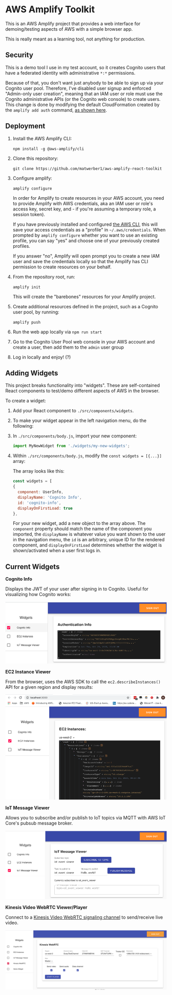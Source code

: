 # AWS Amplify Toolkit

This is an AWS Amplify project that provides a web interface for demoing/testing aspects of AWS with a simple browser app.

This is really meant as a learning tool, not anything for production. 

## Security

This is a demo tool I use in my test account, so it creates Cognito users that have a federated identity with administrative `*:*` permissions. 

Because of that, you don't want just anybody to be able to sign up via your Cognito user pool. Therefore, I've disabled user signup and enforced "Admin-only user creation", meaning that an IAM user or role must use the Cognito administrative APIs (or the Cognito web console) to create users. This change is done by modifying the default CloudFormation created by the `amplify add auth` command, [as shown here](https://github.com/matwerber1/aws-amplify-react-toolkit/blob/e5bdb5d67343f736ea2a110e1f7a9a9bd6bcf81c/amplify/backend/auth/awstoolkitd5af8046d5af8046/awstoolkitd5af8046d5af8046-cloudformation-template.yml#L165).

## Deployment

1. Install the AWS Amplify CLI: 
  
    `npm install -g @aws-amplify/cli`

1. Clone this repository:

    `git clone https://github.com/matwerber1/aws-amplify-react-toolkit`

1. Configure amplify:

    `amplify configure`

    In order for Amplify to create resources in your AWS account, you need to provide Amplify with AWS credentials, aka an IAM user or role's access key, secret key, and - if you're assuming a temporary role, a session token).
    
    If you have previously installed and configured [the AWS CLI](https://docs.aws.amazon.com/cli/latest/userguide/install-cliv2.html), this will save your access credentials as a "profile" in `~/.aws/credentials`. When prompted by `amplify configure` whether you want to use an existing profile, you can say "yes" and choose one of your previously created profiles.

    If you answer "no", Amplify will open prompt you to create a new IAM user and save the credentials locally so that the Amplify has CLI permission to create resources on your behalf.

1. From the repository root, run:
  
    `amplify init`
    
    This will create the "barebones" resources for your Amplify project.

1.  Create additional resources defined in the project, such as a Cognito user pool, by running:

    `amplify push`

1. Run the web app locally via `npm run start`

1. Go to the Cognito User Pool web console in your AWS account and create a user, then add them to the `admin` user group

1. Log in locally and enjoy! (?)

## Adding Widgets

This project breaks functionality into "widgets". These are self-contained React components to test/demo different aspects of AWS in the browser. 

To create a widget:

1. Add your React component to `./src/components/widgets`. 
2. To make your widget appear in the left navigation menu, do the following:
  
  1. In `./src/components/body.js`, import your new component:

      ```js
      import MyNewWidget from './widgets/my-new-widgets';
      ```

  2. Within `./src/components/body.js`, modify the `const widgets = [{...}]` array:

      The array looks like this:

      ```js
      const widgets = [
      {
        component: UserInfo,
        displayName: 'Cognito Info',
        id: 'cognito-info',
        displayOnFirstLoad: true
      },
      ```

      For your new widget, add a new object to the array above. The `component` property should match the name of the component you imported, the `displayName` is whatever value you want shown to the user in the navigation menu, the `id` is an arbitrary, unique ID for the rendered component, and `displayOnFirstLoad` determines whether the widget is shown/activated when a user first logs in. 

## Current Widgets

**Cognito Info**

Displays the JWT of your user after signing in to Cognito. Useful for visualizing how Cognito works:

![Cognito Widget](screenshots/cognito-widget.png)

**EC2 Instance Viewer**

From the browser, uses the AWS SDK to call the `ec2.describeInstances()` API for a given region and display results:

![EC2 Instance Viewer Widget](screenshots/ec2-viewer-widget.png)

**IoT Message Viewer**

Allows you to subscribe and/or publish to IoT topics via MQTT with AWS IoT Core's pubsub message broker.

![IoT Message Widget](screenshots/iot-message-viewer-widget.png)

**Kinesis Video WebRTC Viewer/Player**

Connect to a [Kinesis Video WebRTC signaling channel](https://docs.aws.amazon.com/kinesisvideostreams-webrtc-dg/latest/devguide/what-is-kvswebrtc.html) to send/receive live video. 

![IoT Message Widget](screenshots/kvs-webrtc.png)
